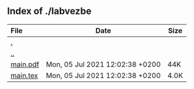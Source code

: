## Index of ./labvezbe

File | Date | Size
:--- | --- | ---
[.](.) | |
[..](..) | |
[main.pdf](main.pdf) | Mon, 05 Jul 2021 12:02:38 +0200 | 44K
[main.tex](main.tex) | Mon, 05 Jul 2021 12:02:38 +0200 | 4.0K
